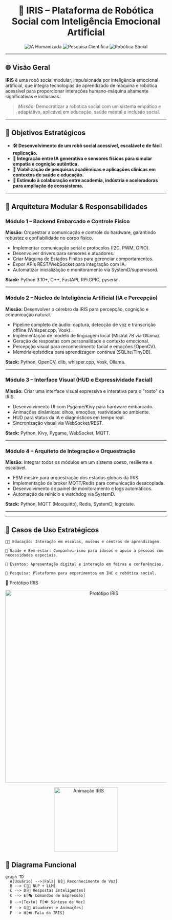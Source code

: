 <h1 align="center">
🤖 IRIS – Plataforma de Robótica Social com Inteligência Emocional Artificial
</h1>

<p align="center">
  <img src="https://img.shields.io/badge/IA%20Humanizada-%2300ffff?style=for-the-badge&logo=openai&logoColor=white" alt="IA Humanizada" />
  <img src="https://img.shields.io/badge/Pesquisa%20Científica-%230099ff?style=for-the-badge&logo=academia&logoColor=white" alt="Pesquisa Científica" />
  <img src="https://img.shields.io/badge/Rob%C3%B3tica%20Social-%23ff00ff?style=for-the-badge&logo=raspberrypi&logoColor=white" alt="Robótica Social" />
</p>

---

## 🌐 Visão Geral

**IRIS** é uma robô social modular, impulsionada por inteligência emocional artificial, que integra tecnologias de aprendizado de máquina e robótica acessível para proporcionar interações humano-máquina altamente significativas e inclusivas.

> *Missão:* Democratizar a robótica social com um sistema empático e adaptativo, aplicável em educação, saúde mental e inclusão social.

---

## 🎯 Objetivos Estratégicos

- **🛠️ Desenvolvimento de um robô social acessível, escalável e de fácil replicação.**  
- **🧠 Integração entre IA generativa e sensores físicos para simular empatia e cognição autêntica.**  
- **🔬 Viabilização de pesquisas acadêmicas e aplicações clínicas em contextos de saúde e educação.**  
- **🚀 Estímulo à colaboração entre academia, indústria e aceleradoras para ampliação de ecossistema.**

---

## 🧱 Arquitetura Modular & Responsabilidades

### Módulo 1 – Backend Embarcado e Controle Físico  
**Missão:** Orquestrar a comunicação e controle do hardware, garantindo robustez e confiabilidade no corpo físico.

- Implementar comunicação serial e protocolos (I2C, PWM, GPIO).  
- Desenvolver drivers para sensores e atuadores.  
- Criar Máquina de Estados Finitos para gerenciar comportamentos.  
- Expor APIs REST/WebSocket para integração com IA.  
- Automatizar inicialização e monitoramento via SystemD/supervisord.

**Stack:** Python 3.10+, C++, FastAPI, RPi.GPIO, pyserial.

---

### Módulo 2 – Núcleo de Inteligência Artificial (IA e Percepção)  
**Missão:** Desenvolver o cérebro da IRIS para percepção, cognição e comunicação natural.

- Pipeline completo de áudio: captura, detecção de voz e transcrição offline (Whisper.cpp, Vosk).  
- Implementação de modelo de linguagem local (Mistral 7B via Ollama).  
- Geração de respostas com personalidade e contexto emocional.  
- Percepção visual para reconhecimento facial e emoções (OpenCV).  
- Memória episódica para aprendizagem contínua (SQLite/TinyDB).

**Stack:** Python, OpenCV, dlib, whisper.cpp, Vosk, Ollama.

---

### Módulo 3 – Interface Visual (HUD e Expressividade Facial)  
**Missão:** Criar uma interface visual expressiva e interativa para o "rosto" da IRIS.

- Desenvolvimento UI com Pygame/Kivy para hardware embarcado.  
- Animações dinâmicas: olhos, emoções, reatividade ao ambiente.  
- HUD para status da IA e diagnósticos em tempo real.  
- Sincronização visual via WebSocket/REST.

**Stack:** Python, Kivy, Pygame, WebSocket, MQTT.

---

### Módulo 4 – Arquiteto de Integração e Orquestração  
**Missão:** Integrar todos os módulos em um sistema coeso, resiliente e escalável.

- FSM mestre para orquestração dos estados globais da IRIS.  
- Implementação de broker MQTT/Redis para comunicação desacoplada.  
- Desenvolvimento de painel de monitoramento e logs automáticos.  
- Automação de reinício e watchdog via SystemD.

**Stack:** Python, MQTT (Mosquitto), Redis, SystemD, logrotate.

---

---

## 🎯 Casos de Uso Estratégicos

    👨‍🏫 Educação: Interação em escolas, museus e centros de aprendizagem.

    👵 Saúde e Bem-estar: Companheirismo para idosos e apoio a pessoas com necessidades especiais.

    🎤 Eventos: Apresentação digital e interação em feiras e conferências.

    🧪 Pesquisa: Plataforma para experimentos em IHC e robótica social.

📸 Protótipo IRIS
<p align="center">
<img src="https://raw.githubusercontent.com/PauloCezarPereiraLimeira/IRIS/main/images/iris-prototype.png" width="600" alt="Protótipo IRIS" />
</p>
<p align="center">
<img src="https://media.giphy.com/media/SWoSkN6DxTszqIKEqv/giphy.gif" width="200" alt="Animação IRIS" />
</p>

## 🧠 Diagrama Funcional

```mermaid
graph TD
  A[Usuário] -->|Fala| B[🎤 Reconhecimento de Voz]
  B --> C[🧠 NLP + LLM]
  C --> D[💬 Respostas Inteligentes]
  C --> E[🎭 Comandos de Expressão]
  D -->|Texto| F[🔊 Síntese de Voz]
  E --> G[🦾 Atuadores e Animações]
  F --> H[🔊 Fala da IRIS]


